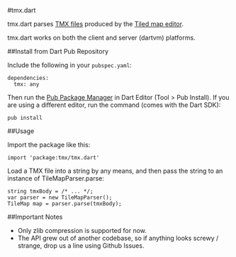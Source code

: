 #tmx.dart

tmx.dart parses [TMX files](https://github.com/bjorn/tiled/wiki/TMX-Map-Format) produced by the [Tiled map editor](http://www.mapeditor.org/).

tmx.dart works on both the client and server (dartvm) platforms.

##Install from Dart Pub Repository

Include the following in your `pubspec.yaml`:

    dependencies:
      tmx: any

Then run the [Pub Package Manager](http://pub.dartlang.org/doc) in Dart Editor (Tool > Pub Install). If you are using a different editor, run the command
(comes with the Dart SDK):

    pub install

##Usage

Import the package like this:

    import 'package:tmx/tmx.dart'

Load a TMX file into a string by any means, and then pass the string to an instance of TileMapParser.parse:

    string tmxBody = /* ... */;
    var parser = new TileMapParser();
    TileMap map = parser.parse(tmxBody);

##Important Notes

* Only zlib compression is supported for now.
* The API grew out of another codebase, so if anything looks screwy / strange, drop us a line using Github Issues.
